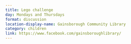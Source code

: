 ```yaml
---
title: Lego challenge
day: Mondays and Thursdays
format: discussion
location-display-name: Gainsborough Community Library
category: children
link: https://www.facebook.com/gainsboroughlibrary/
---
```

